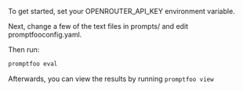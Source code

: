 To get started, set your OPENROUTER_API_KEY environment variable.

Next, change a few of the text files in prompts/ and edit promptfooconfig.yaml.

Then run:

```sh
promptfoo eval
```

Afterwards, you can view the results by running `promptfoo view`
